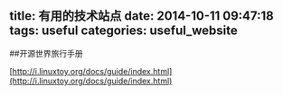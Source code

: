 title: 有用的技术站点
date: 2014-10-11 09:47:18
tags: useful
categories: useful_website
---
##开源世界旅行手册

[http://i.linuxtoy.org/docs/guide/index.html](http://i.linuxtoy.org/docs/guide/index.html)